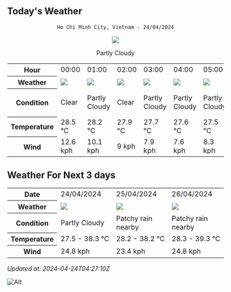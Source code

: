 ## Today's Weather
<div align="center">

`Ho Chi Minh City, Vietnam - 24/04/2024`

<img src="https://cdn.weatherapi.com/weather/64x64/day/116.png"/>

Partly Cloudy 

</div>


<table>
    <tr>
        <th>Hour</th>
          <td>00:00</div>   <td>01:00</div>   <td>02:00</div>   <td>03:00</div>   <td>04:00</div>   <td>05:00</div>   <td>06:00</div>   <td>07:00</div>   <td>08:00</div>   <td>09:00</div>   <td>10:00</div>   <td>$${\color{red}11:00}$$</td>   <td>12:00</div>   <td>13:00</div>   <td>14:00</div>   <td>15:00</div>   <td>16:00</div>   <td>17:00</div>   <td>18:00</div>   <td>19:00</div>   <td>20:00</div>   <td>21:00</div>   <td>22:00</div>   <td>23:00</div> 
    </tr>
    <tr>
        <th>Weather</th>
        <td><img src="https://cdn.weatherapi.com/weather/64x64/night/113.png"></img></td><td><img src="https://cdn.weatherapi.com/weather/64x64/night/116.png"></img></td><td><img src="https://cdn.weatherapi.com/weather/64x64/night/113.png"></img></td><td><img src="https://cdn.weatherapi.com/weather/64x64/night/116.png"></img></td><td><img src="https://cdn.weatherapi.com/weather/64x64/night/116.png"></img></td><td><img src="https://cdn.weatherapi.com/weather/64x64/night/116.png"></img></td><td><img src="https://cdn.weatherapi.com/weather/64x64/day/113.png"></img></td><td><img src="https://cdn.weatherapi.com/weather/64x64/day/116.png"></img></td><td><img src="https://cdn.weatherapi.com/weather/64x64/day/116.png"></img></td><td><img src="https://cdn.weatherapi.com/weather/64x64/day/113.png"></img></td><td><img src="https://cdn.weatherapi.com/weather/64x64/day/116.png"></img></td><td><img src="https://cdn.weatherapi.com/weather/64x64/day/116.png"></img></td><td><img src="https://cdn.weatherapi.com/weather/64x64/day/116.png"></img></td><td><img src="https://cdn.weatherapi.com/weather/64x64/day/116.png"></img></td><td><img src="https://cdn.weatherapi.com/weather/64x64/day/113.png"></img></td><td><img src="https://cdn.weatherapi.com/weather/64x64/day/113.png"></img></td><td><img src="https://cdn.weatherapi.com/weather/64x64/day/113.png"></img></td><td><img src="https://cdn.weatherapi.com/weather/64x64/day/113.png"></img></td><td><img src="https://cdn.weatherapi.com/weather/64x64/day/113.png"></img></td><td><img src="https://cdn.weatherapi.com/weather/64x64/night/113.png"></img></td><td><img src="https://cdn.weatherapi.com/weather/64x64/night/113.png"></img></td><td><img src="https://cdn.weatherapi.com/weather/64x64/night/113.png"></img></td><td><img src="https://cdn.weatherapi.com/weather/64x64/night/116.png"></img></td><td><img src="https://cdn.weatherapi.com/weather/64x64/night/200.png"></img></td>
    </tr>
    <tr>
        <th>Condition</th>
        <td width="200px">Clear </td><td width="200px">Partly Cloudy </td><td width="200px">Clear </td><td width="200px">Partly Cloudy </td><td width="200px">Partly Cloudy </td><td width="200px">Partly Cloudy </td><td width="200px">Sunny</td><td width="200px">Partly Cloudy </td><td width="200px">Partly Cloudy </td><td width="200px">Sunny</td><td width="200px">Partly Cloudy </td><td width="200px">Partly cloudy</td><td width="200px">Partly Cloudy </td><td width="200px">Partly Cloudy </td><td width="200px">Sunny</td><td width="200px">Sunny</td><td width="200px">Sunny</td><td width="200px">Sunny</td><td width="200px">Sunny</td><td width="200px">Clear </td><td width="200px">Clear </td><td width="200px">Clear </td><td width="200px">Partly Cloudy </td><td width="200px">Thundery outbreaks in nearby</td>
    </tr>
    <tr>
        <th>Temperature</th>
        <td>28.5 °C</td><td>28.2 °C</td><td>27.9 °C</td><td>27.7 °C</td><td>27.6 °C</td><td>27.5 °C</td><td>27.5 °C</td><td>29.1 °C</td><td>31.1 °C</td><td>33.3 °C</td><td>35.4 °C</td><td>35 °C</td><td>38 °C</td><td>38.2 °C</td><td>38.3 °C</td><td>37.8 °C</td><td>36.3 °C</td><td>34.1 °C</td><td>31.6 °C</td><td>30.2 °C</td><td>29.9 °C</td><td>29.8 °C</td><td>29.7 °C</td><td>29.5 °C</td>
    </tr>
    <tr>
        <th>Wind</th>
        <td>12.6 kph</td><td>10.1 kph</td><td>9 kph</td><td>7.9 kph</td><td>7.6 kph</td><td>8.3 kph</td><td>8.3 kph</td><td>10.1 kph</td><td>10.8 kph</td><td>11.2 kph</td><td>11.5 kph</td><td>13 kph</td><td>18.4 kph</td><td>22 kph</td><td>22.3 kph</td><td>23.8 kph</td><td>24.8 kph</td><td>24.5 kph</td><td>23.8 kph</td><td>22.3 kph</td><td>21.2 kph</td><td>18.7 kph</td><td>16.2 kph</td><td>14.4 kph</td>
    </tr>
</table>


## Weather For Next 3 days


<table>
    <tr>
        <th>Date</th>
        <td>24/04/2024</td><td>25/04/2024</td><td>26/04/2024</td>
    </tr>
    <tr>
        <th>Weather</th>
        <td><img src="https://cdn.weatherapi.com/weather/64x64/day/116.png"></img></td><td><img src="https://cdn.weatherapi.com/weather/64x64/day/176.png"></img></td><td><img src="https://cdn.weatherapi.com/weather/64x64/day/176.png"></img></td>
    </tr>
    <tr>
        <th>Condition</th>
        <td width="200px">Partly Cloudy </td><td width="200px">Patchy rain nearby</td><td width="200px">Patchy rain nearby</td>
    </tr>
    <tr>
        <th>Temperature</th>
        <td>27.5 -  38.3 °C</td><td>28.2 -  38.2 °C</td><td>28.3 -  39.3 °C</td>
    </tr>
    <tr>
        <th>Wind</th>
        <td>24.8 kph</td><td>23.4 kph</td><td>24.8 kph</td>
    </tr>
</table>


*Updated at: 2024-04-24T04:27:10Z*

![Alt](https://repobeats.axiom.co/api/embed/7d451ae2cdef1648d2e14e5cc714356b2ebae209.svg "Repobeats analytics image")